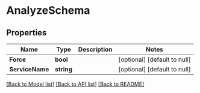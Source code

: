 # AnalyzeSchema

## Properties
Name | Type | Description | Notes
------------ | ------------- | ------------- | -------------
**Force** | **bool** |  | [optional] [default to null]
**ServiceName** | **string** |  | [optional] [default to null]

[[Back to Model list]](../README.md#documentation-for-models) [[Back to API list]](../README.md#documentation-for-api-endpoints) [[Back to README]](../README.md)



